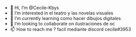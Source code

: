 - 👋 Hi, I’m @Cecile-Kbys
- 👀 I’m interested in  el  teatro y las novelas visuales 
- 🌱 I’m currently learning como hacer dibujos digitales
- 💞️ I’m looking to collaborate on ilustraciones de oc
- 📫 How to reach me ? facil mediante discord cecile#3953

<!---
Cecile-Kbys/Cecile-Kbys is a ✨ special ✨ repository because its `README.md` (this file) appears on your GitHub profile.
You can click the Preview link to take a look at your changes.
--->
